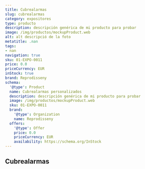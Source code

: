 ```yaml
---
title: Cubrealarmas
slug: cubrealarmas
category: expositores
type: producto
description: descripción genérica de mi producto para probar
image: /img/productos/mockupProduct.web
alt: alt descripció de la foto
metatitle: .nan
tags:
- nan
navigation: true
sku: 01-EXPO-0011
price: 0.0
priceCurrency: EUR
inStock: true
brand: Reprodisseny
schema:
  '@type': Product
  name: Cubrealarmas personalizados
  description: descripción genérica de mi producto para probar
  image: /img/productos/mockupProduct.web
  sku: 01-EXPO-0011
  brand:
    '@type': Organization
    name: Reprodisseny
  offers:
    '@type': Offer
    price: 0.0
    priceCurrency: EUR
    availability: https://schema.org/InStock
---
```


## Cubrealarmas


